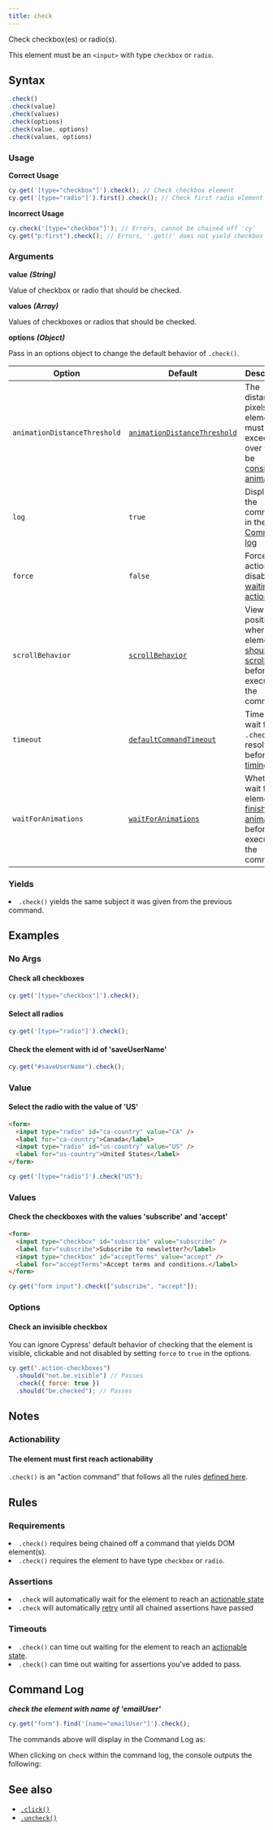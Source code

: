 ```yaml
---
title: check
---
```


Check checkbox(es) or radio(s).

<Alert type="warning">

This element must be an `<input>` with type `checkbox` or `radio`.

</Alert>

## Syntax

```javascript
.check()
.check(value)
.check(values)
.check(options)
.check(value, options)
.check(values, options)
```

### Usage

**<Icon name="check-circle" color="green"></Icon> Correct Usage**

```javascript
cy.get('[type="checkbox"]').check(); // Check checkbox element
cy.get('[type="radio"]').first().check(); // Check first radio element
```

**<Icon name="exclamation-triangle" color="red"></Icon> Incorrect Usage**

```javascript
cy.check('[type="checkbox"]'); // Errors, cannot be chained off 'cy'
cy.get("p:first").check(); // Errors, '.get()' does not yield checkbox or radio
```

### Arguments

**<Icon name="angle-right"></Icon> value** **_(String)_**

Value of checkbox or radio that should be checked.

**<Icon name="angle-right"></Icon> values** **_(Array)_**

Values of checkboxes or radios that should be checked.

**<Icon name="angle-right"></Icon> options** **_(Object)_**

Pass in an options object to change the default behavior of `.check()`.

| Option                       | Default                                                                        | Description                                                                                                                                        |
| ---------------------------- | ------------------------------------------------------------------------------ | -------------------------------------------------------------------------------------------------------------------------------------------------- |
| `animationDistanceThreshold` | [`animationDistanceThreshold`](/guides/references/configuration#Actionability) | The distance in pixels an element must exceed over time to be [considered animating](/guides/core-concepts/interacting-with-elements#Animations).  |
| `log`                        | `true`                                                                         | Displays the command in the [Command log](/guides/core-concepts/test-runner#Command-Log)                                                           |
| `force`                      | `false`                                                                        | Forces the action, disables [waiting for actionability](#Assertions)                                                                               |
| `scrollBehavior`             | [`scrollBehavior`](/guides/references/configuration#Actionability)             | Viewport position to where an element [should be scrolled](/guides/core-concepts/interacting-with-elements#Scrolling) before executing the command |
| `timeout`                    | [`defaultCommandTimeout`](/guides/references/configuration#Timeouts)           | Time to wait for `.check()` to resolve before [timing out](#Timeouts)                                                                              |
| `waitForAnimations`          | [`waitForAnimations`](/guides/references/configuration#Actionability)          | Whether to wait for elements to [finish animating](/guides/core-concepts/interacting-with-elements#Animations) before executing the command.       |

### Yields [<Icon name="question-circle"/>](introduction-to-cypress#Subject-Management)

<List><li>`.check()` yields the same subject it was given from the previous command.</li></List>

## Examples

### No Args

#### Check all checkboxes

```javascript
cy.get('[type="checkbox"]').check();
```

#### Select all radios

```javascript
cy.get('[type="radio"]').check();
```

#### Check the element with id of 'saveUserName'

```javascript
cy.get("#saveUserName").check();
```

### Value

#### Select the radio with the value of 'US'

```html
<form>
  <input type="radio" id="ca-country" value="CA" />
  <label for="ca-country">Canada</label>
  <input type="radio" id="us-country" value="US" />
  <label for="us-country">United States</label>
</form>
```

```javascript
cy.get('[type="radio"]').check("US");
```

### Values

#### Check the checkboxes with the values 'subscribe' and 'accept'

```html
<form>
  <input type="checkbox" id="subscribe" value="subscribe" />
  <label for="subscribe">Subscribe to newsletter?</label>
  <input type="checkbox" id="acceptTerms" value="accept" />
  <label for="acceptTerms">Accept terms and conditions.</label>
</form>
```

```javascript
cy.get("form input").check(["subscribe", "accept"]);
```

### Options

#### Check an invisible checkbox

You can ignore Cypress' default behavior of checking that the element is visible, clickable and not disabled by setting `force` to `true` in the options.

```javascript
cy.get(".action-checkboxes")
  .should("not.be.visible") // Passes
  .check({ force: true })
  .should("be.checked"); // Passes
```

## Notes

### Actionability

#### The element must first reach actionability

`.check()` is an "action command" that follows all the rules [defined here](/guides/core-concepts/interacting-with-elements).

## Rules

### Requirements [<Icon name="question-circle"/>](introduction-to-cypress#Chains-of-Commands)

<List><li>`.check()` requires being chained off a command that yields DOM element(s).</li><li>`.check()` requires the element to have type `checkbox` or `radio`.</li></List>

### Assertions [<Icon name="question-circle"/>](introduction-to-cypress#Assertions)

<List><li>`.check` will automatically wait for the element to reach an [actionable state](/guides/core-concepts/interacting-with-elements)</li><li>`.check` will automatically [retry](/guides/core-concepts/retry-ability) until all chained assertions have passed</li></List>

### Timeouts [<Icon name="question-circle"/>](introduction-to-cypress#Timeouts)

<List><li>`.check()` can time out waiting for the element to reach an [actionable state](/guides/core-concepts/interacting-with-elements).</li><li>`.check()` can time out waiting for assertions you've added to pass.</li></List>

## Command Log

**_check the element with name of 'emailUser'_**

```javascript
cy.get("form").find('[name="emailUser"]').check();
```

The commands above will display in the Command Log as:

<DocsImage src="/img/api/check/check-checkbox-in-cypress.png" alt="Command log for check" ></DocsImage>

When clicking on `check` within the command log, the console outputs the following:

<DocsImage src="/img/api/check/console-showing-events-on-check.png" alt="console.log for check" ></DocsImage>

## See also

- [`.click()`](/api/commands/click)
- [`.uncheck()`](/api/commands/uncheck)
